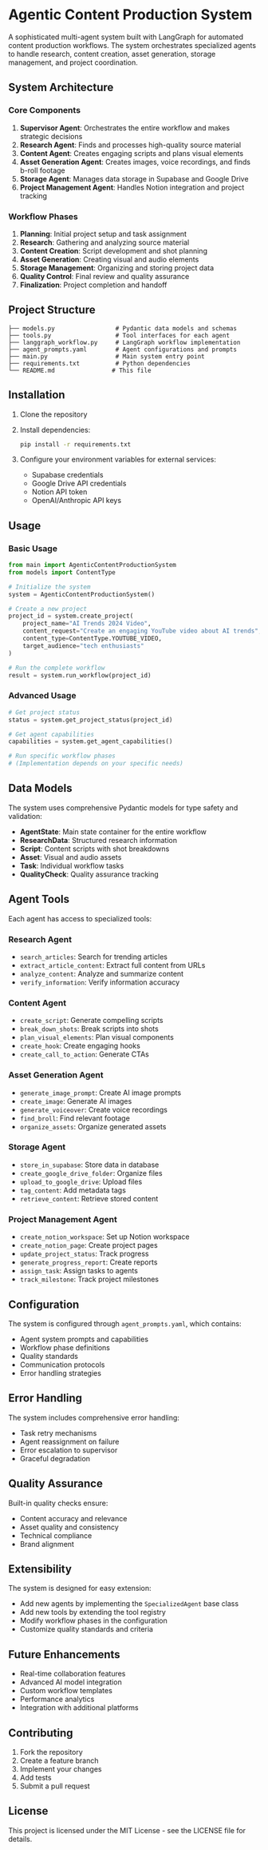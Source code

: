 # Agentic Content Production System

A sophisticated multi-agent system built with LangGraph for automated content production workflows. The system orchestrates specialized agents to handle research, content creation, asset generation, storage management, and project coordination.

## System Architecture

### Core Components

1. **Supervisor Agent**: Orchestrates the entire workflow and makes strategic decisions
2. **Research Agent**: Finds and processes high-quality source material
3. **Content Agent**: Creates engaging scripts and plans visual elements
4. **Asset Generation Agent**: Creates images, voice recordings, and finds b-roll footage
5. **Storage Agent**: Manages data storage in Supabase and Google Drive
6. **Project Management Agent**: Handles Notion integration and project tracking

### Workflow Phases

1. **Planning**: Initial project setup and task assignment
2. **Research**: Gathering and analyzing source material
3. **Content Creation**: Script development and shot planning
4. **Asset Generation**: Creating visual and audio elements
5. **Storage Management**: Organizing and storing project data
6. **Quality Control**: Final review and quality assurance
7. **Finalization**: Project completion and handoff

## Project Structure

```
├── models.py                 # Pydantic data models and schemas
├── tools.py                  # Tool interfaces for each agent
├── langgraph_workflow.py     # LangGraph workflow implementation
├── agent_prompts.yaml        # Agent configurations and prompts
├── main.py                   # Main system entry point
├── requirements.txt          # Python dependencies
└── README.md                # This file
```

## Installation

1. Clone the repository
2. Install dependencies:
   ```bash
   pip install -r requirements.txt
   ```

3. Configure your environment variables for external services:
   - Supabase credentials
   - Google Drive API credentials
   - Notion API token
   - OpenAI/Anthropic API keys

## Usage

### Basic Usage

```python
from main import AgenticContentProductionSystem
from models import ContentType

# Initialize the system
system = AgenticContentProductionSystem()

# Create a new project
project_id = system.create_project(
    project_name="AI Trends 2024 Video",
    content_request="Create an engaging YouTube video about AI trends",
    content_type=ContentType.YOUTUBE_VIDEO,
    target_audience="tech enthusiasts"
)

# Run the complete workflow
result = system.run_workflow(project_id)
```

### Advanced Usage

```python
# Get project status
status = system.get_project_status(project_id)

# Get agent capabilities
capabilities = system.get_agent_capabilities()

# Run specific workflow phases
# (Implementation depends on your specific needs)
```

## Data Models

The system uses comprehensive Pydantic models for type safety and validation:

- **AgentState**: Main state container for the entire workflow
- **ResearchData**: Structured research information
- **Script**: Content scripts with shot breakdowns
- **Asset**: Visual and audio assets
- **Task**: Individual workflow tasks
- **QualityCheck**: Quality assurance tracking

## Agent Tools

Each agent has access to specialized tools:

### Research Agent
- `search_articles`: Search for trending articles
- `extract_article_content`: Extract full content from URLs
- `analyze_content`: Analyze and summarize content
- `verify_information`: Verify information accuracy

### Content Agent
- `create_script`: Generate compelling scripts
- `break_down_shots`: Break scripts into shots
- `plan_visual_elements`: Plan visual components
- `create_hook`: Create engaging hooks
- `create_call_to_action`: Generate CTAs

### Asset Generation Agent
- `generate_image_prompt`: Create AI image prompts
- `create_image`: Generate AI images
- `generate_voiceover`: Create voice recordings
- `find_broll`: Find relevant footage
- `organize_assets`: Organize generated assets

### Storage Agent
- `store_in_supabase`: Store data in database
- `create_google_drive_folder`: Organize files
- `upload_to_google_drive`: Upload files
- `tag_content`: Add metadata tags
- `retrieve_content`: Retrieve stored content

### Project Management Agent
- `create_notion_workspace`: Set up Notion workspace
- `create_notion_page`: Create project pages
- `update_project_status`: Track progress
- `generate_progress_report`: Create reports
- `assign_task`: Assign tasks to agents
- `track_milestone`: Track project milestones

## Configuration

The system is configured through `agent_prompts.yaml`, which contains:

- Agent system prompts and capabilities
- Workflow phase definitions
- Quality standards
- Communication protocols
- Error handling strategies

## Error Handling

The system includes comprehensive error handling:

- Task retry mechanisms
- Agent reassignment on failure
- Error escalation to supervisor
- Graceful degradation

## Quality Assurance

Built-in quality checks ensure:

- Content accuracy and relevance
- Asset quality and consistency
- Technical compliance
- Brand alignment

## Extensibility

The system is designed for easy extension:

- Add new agents by implementing the `SpecializedAgent` base class
- Add new tools by extending the tool registry
- Modify workflow phases in the configuration
- Customize quality standards and criteria

## Future Enhancements

- Real-time collaboration features
- Advanced AI model integration
- Custom workflow templates
- Performance analytics
- Integration with additional platforms

## Contributing

1. Fork the repository
2. Create a feature branch
3. Implement your changes
4. Add tests
5. Submit a pull request

## License

This project is licensed under the MIT License - see the LICENSE file for details.